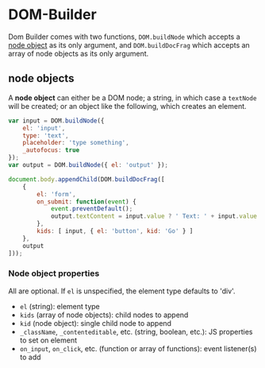 DOM-Builder
===========

Dom Builder comes with two functions, `DOM.buildNode` which accepts a [node object](#user-content-node-objects) as its only argument, and `DOM.buildDocFrag` which accepts an array of node objects as its only argument.


## <a name="user-content-node-objects"></a>node objects
A **node object** can either be a DOM node; a string, in which case a `textNode` will be created; or an object like the following, which creates an element.

```js
var input = DOM.buildNode({
    el: 'input',
    type: 'text',
    placeholder: 'type something',
    _autofocus: true
});
var output = DOM.buildNode({ el: 'output' });

document.body.appendChild(DOM.buildDocFrag([
    {
        el: 'form',
        on_submit: function(event) {
            event.preventDefault();
            output.textContent = input.value ? ' Text: ' + input.value : '';
        },
        kids: [ input, { el: 'button', kid: 'Go' } ]
    },
    output
]));
```

### Node object properties

All are optional. If `el` is unspecified, the element type defaults to 'div'.

 - `el` (string): element type
 - `kids` (array of node objects): child nodes to append
 - `kid` (node object): single child node to append
 - `_className`, `_contenteditable`, etc. (string, boolean, etc.): JS properties to set on element
 - `on_input`, `on_click`, etc. (function or array of functions): event listener(s) to add